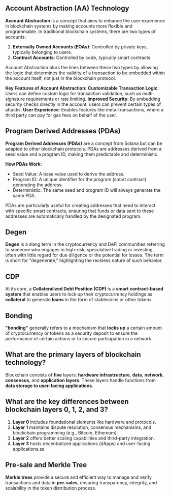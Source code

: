 ## Account Abstraction (AA) Technology
**Account Abstraction** is a concept that aims to enhance the user experience in blockchain systems by making accounts more flexible and programmable. In traditional blockchain systems, there are two types of accounts:

1. **Externally Owned Accounts (EOAs)**: Controlled by private keys, typically belonging to users.
2. **Contract Accounts**: Controlled by code, typically smart contracts.

Account Abstraction blurs the lines between these two types by allowing the logic that determines the validity of a transaction to be embedded within the account itself, not just in the blockchain protocol.

**Key Features of Account Abstraction:**
**Customizable Transaction Logic**: Users can define custom logic for transaction validation, such as multi-signature requirements or rate limiting.
**Improved Security**: By embedding security checks directly in the account, users can prevent certain types of attacks.
**User Experience**: Enables features like meta-transactions, where a third party can pay for gas fees on behalf of the user.


## Program Derived Addresses (PDAs)
**Program Derived Addresses (PDAs)** are a concept from Solana but can be adapted to other blockchain protocols. PDAs are addresses derived from a seed value and a program ID, making them predictable and deterministic.

**How PDAs Work:**
- Seed Value: A base value used to derive the address.
- Program ID: A unique identifier for the program (smart contract) generating the address.
- Deterministic: The same seed and program ID will always generate the same PDA.

PDAs are particularly useful for creating addresses that need to interact with specific smart contracts, ensuring that funds or data sent to these addresses are automatically handled by the designated program.

## Degen
**Degen** is a slang term in the cryptocurrency and DeFi communities referring to someone who engages in high-risk, speculative trading or investing, often with little regard for due diligence or the potential for losses. The term is short for "degenerate," highlighting the reckless nature of such behavior.

## CDP
At its core, a **Collateralized Debt Position (CDP)** is a **smart contract-based system** that enables users to lock up their cryptocurrency holdings as **collateral** to generate **loans** in the form of stablecoins or other tokens.

## Bonding
**"bonding"** generally refers to a mechanism that **locks up** a certain amount of cryptocurrency or tokens as a security deposit to ensure the performance of certain actions or to secure participation in a network.

## What are the primary layers of blockchain technology?
Blockchain consists of **five** layers: **hardware infrastructure**, **data**, **network**, **consensus**, and **application layers**. These layers handle functions from **data storage to user-facing applications**.

## What are the key differences between blockchain layers 0, 1, 2, and 3?
1. **Layer 0** includes foundational elements like hardware and protocols.
2. **Layer 1** maintains dispute resolution, consensus mechanisms, and blockchain programming (e.g., Bitcoin, Ethereum).
3. **Layer 2** offers better scaling capabilities and third-party integration.
4. **Layer 3** hosts decentralized applications (dApps) and user-facing applications.ss

## Pre-sale and Merkle Tree
**Merkle trees** provide a secure and efficient way to manage and verify transactions and data in **pre-sales**, ensuring transparency, integrity, and scalability in the token distribution process.